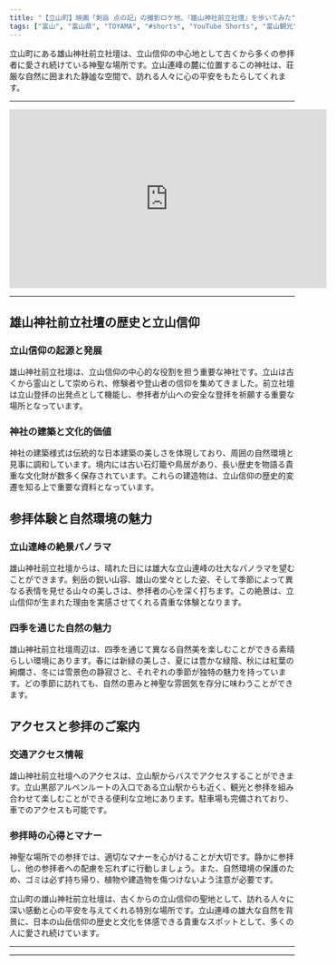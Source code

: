 ```yaml
---
title: "【立山町】映画「剣岳 点の記」の撮影ロケ地、『雄山神社前立社壇』を歩いてみた"
tags: ["富山", "富山県", "TOYAMA", "#shorts", "YouTube Shorts", "富山観光", "富山旅行", "北陸観光", "立山町", "県東部", "神社仏閣", "パワースポット", "富山県の観光スポット", "富山県でおすすめの場所", "富山県の見どころ"]
---
```


立山町にある雄山神社前立社壇は、立山信仰の中心地として古くから多くの参拝者に愛され続けている神聖な場所です。立山連峰の麓に位置するこの神社は、荘厳な自然に囲まれた静謐な空間で、訪れる人々に心の平安をもたらしてくれます。

---

<!-- 🎥 YouTube動画埋め込み -->
<iframe width="560" height="315" src="https://www.youtube.com/embed/HKt17t3MgE0" title="YouTube video player" frameborder="0" allowfullscreen></iframe>

---

## 雄山神社前立社壇の歴史と立山信仰

### 立山信仰の起源と発展

雄山神社前立社壇は、立山信仰の中心的な役割を担う重要な神社です。立山は古くから霊山として崇められ、修験者や登山者の信仰を集めてきました。前立社壇は立山登拝の出発点として機能し、参拝者が山への安全な登拝を祈願する重要な場所となっています。

### 神社の建築と文化的価値

神社の建築様式は伝統的な日本建築の美しさを体現しており、周囲の自然環境と見事に調和しています。境内には古い石灯籠や鳥居があり、長い歴史を物語る貴重な文化財が数多く保存されています。これらの建造物は、立山信仰の歴史的変遷を知る上で重要な資料となっています。

## 参拝体験と自然環境の魅力

### 立山連峰の絶景パノラマ

雄山神社前立社壇からは、晴れた日には雄大な立山連峰の壮大なパノラマを望むことができます。剣岳の鋭い山容、雄山の堂々とした姿、そして季節によって異なる表情を見せる山々の美しさは、参拝者の心を深く打ちます。この絶景は、立山信仰が生まれた理由を実感させてくれる貴重な体験となります。

### 四季を通じた自然の魅力

雄山神社前立社壇周辺は、四季を通じて異なる自然美を楽しむことができる素晴らしい環境にあります。春には新緑の美しさ、夏には豊かな緑陰、秋には紅葉の絢爛さ、冬には雪景色の静寂さと、それぞれの季節が独特の魅力を持っています。どの季節に訪れても、自然の恵みと神聖な雰囲気を存分に味わうことができます。

## アクセスと参拝のご案内

### 交通アクセス情報

雄山神社前立社壇へのアクセスは、立山駅からバスでアクセスすることができます。立山黒部アルペンルートの入口である立山駅からも近く、観光と参拝を組み合わせて楽しむことができる便利な立地にあります。駐車場も完備されており、車でのアクセスも可能です。

### 参拝時の心得とマナー

神聖な場所での参拝では、適切なマナーを心がけることが大切です。静かに参拝し、他の参拝者への配慮を忘れずに行動しましょう。また、自然環境の保護のため、ゴミは必ず持ち帰り、植物や建造物を傷つけないよう注意が必要です。

立山町の雄山神社前立社壇は、古くからの立山信仰の聖地として、訪れる人々に深い感動と心の平安を与えてくれる特別な場所です。立山連峰の雄大な自然を背景に、日本の山岳信仰の歴史と文化を体感できる貴重なスポットとして、多くの人に愛され続けています。

---

<!-- 🗺 Googleマップ（自動表示: page.tsxで地域名から自動生成） -->

<!-- 📍 宿泊リンク（自動表示: page.tsxで地域別リンクを自動生成）
     - タイトルから地域名を抽出
     - JTB / 楽天トラベル / じゃらん / 一休.com 対応
     - 環境変数でプロバイダー切替可能
-->

<!-- 📚 関連記事（自動表示: page.tsxで同カテゴリから2件自動選択） -->

<!-- 🏷️ タグ（自動表示: page.tsxで記事最下部に自動配置） -->

---

<!--
【記事文字数ルール】
- 基本文字数: 最低1000文字以上
- 推奨文字数: 1000〜1500文字（スマホ読みやすさ最優先）
- 上限なし: 情報量的に必要な場合は1500文字や2000文字を超えても良い
- 判断基準: 読者にとって価値ある情報を過不足なく提供できる文字数

【記事構成の最終形】
1. タイトル・動画・本文
2. まとめ
3. Googleマップ（見出しなし、マップのみ自動表示）
4. **宿泊リンク（地域別自動生成）** ← 2025年10月7日追加
5. 関連記事（H3、同カテゴリから2件自動選択）
6. タグ（記事最下部に自動表示）
7. ナビゲーションボタン

【宿泊リンクシステム仕様】
- タイトルから地域名を自動抽出（【〇〇市】形式優先）
- 北陸地方地域辞書: 富山/石川/福井の主要都市対応
- 対応プロバイダー: JTB（既定）/ 楽天トラベル / じゃらん / 一休.com
- 環境変数で切替: NEXT_PUBLIC_DEFAULT_TRAVEL_PROVIDER
- URLテンプレート: 地域名自動エンコード + アフィリエイトID挿入
- 配置位置: Googleマップ直後、関連記事より前

【自動生成セクション】
※以下はpage.tsxで自動生成されるため、記事本文には含めない
- Googleマップ: タイトル【】内の地域名から生成
- 宿泊リンク: 地域名抽出 → Deeplink生成 → スタイル適用
- 関連記事: 同カテゴリから2件を自動選択・リンク化
- タグ: 記事データから最下部に自動配置

【削除済みセクション】
※アクセス方法・周辺情報・公式リンクセクションは不要（2025年10月5日削除）

【AdSense・アフィリエイト】
- Google AdSense: 全ページ自動読み込み（layout.tsx）
- アフィリエイトスクリプト: AffilScript（layout.tsx）
- data-affil属性での動的リンク変換機能あり（現在は宿泊リンクで代替）

【最終更新】2025年10月7日 - 地域別宿泊リンク自動生成システム実装
-->
